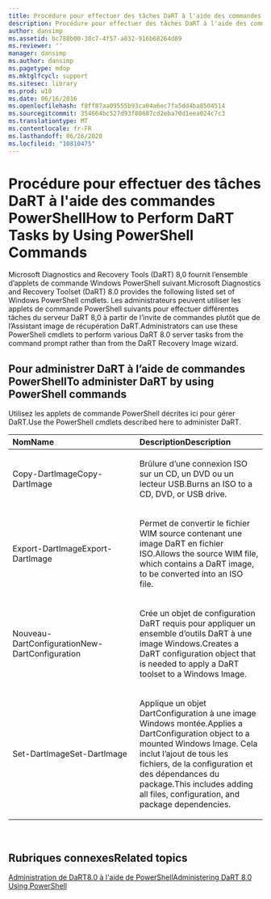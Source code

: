 ```yaml
---
title: Procédure pour effectuer des tâches DaRT à l'aide des commandes PowerShell
description: Procédure pour effectuer des tâches DaRT à l'aide des commandes PowerShell
author: dansimp
ms.assetid: bc788b00-38c7-4f57-a832-916b68264d89
ms.reviewer: ''
manager: dansimp
ms.author: dansimp
ms.pagetype: mdop
ms.mktglfcycl: support
ms.sitesec: library
ms.prod: w10
ms.date: 06/16/2016
ms.openlocfilehash: f8ff87aa09555b93ca04a6ec7fa5dd4ba8504514
ms.sourcegitcommit: 354664bc527d93f80687cd2eba70d1eea024c7c3
ms.translationtype: MT
ms.contentlocale: fr-FR
ms.lasthandoff: 06/26/2020
ms.locfileid: "10810475"
---
```

# <span data-ttu-id="3ce73-103">Procédure pour effectuer des tâches DaRT à l'aide des commandes PowerShell</span><span class="sxs-lookup"><span data-stu-id="3ce73-103">How to Perform DaRT Tasks by Using PowerShell Commands</span></span>


<span data-ttu-id="3ce73-104">Microsoft Diagnostics and Recovery Tools (DaRT) 8,0 fournit l’ensemble d’applets de commande Windows PowerShell suivant.</span><span class="sxs-lookup"><span data-stu-id="3ce73-104">Microsoft Diagnostics and Recovery Toolset (DaRT) 8.0 provides the following listed set of Windows PowerShell cmdlets.</span></span> <span data-ttu-id="3ce73-105">Les administrateurs peuvent utiliser les applets de commande PowerShell suivants pour effectuer différentes tâches du serveur DaRT 8,0 à partir de l’invite de commandes plutôt que de l’Assistant image de récupération DaRT.</span><span class="sxs-lookup"><span data-stu-id="3ce73-105">Administrators can use these PowerShell cmdlets to perform various DaRT 8.0 server tasks from the command prompt rather than from the DaRT Recovery Image wizard.</span></span>

## <span data-ttu-id="3ce73-106">Pour administrer DaRT à l’aide de commandes PowerShell</span><span class="sxs-lookup"><span data-stu-id="3ce73-106">To administer DaRT by using PowerShell commands</span></span>


<span data-ttu-id="3ce73-107">Utilisez les applets de commande PowerShell décrites ici pour gérer DaRT.</span><span class="sxs-lookup"><span data-stu-id="3ce73-107">Use the PowerShell cmdlets described here to administer DaRT.</span></span>

<table>
<colgroup>
<col width="50%" />
<col width="50%" />
</colgroup>
<thead>
<tr class="header">
<th align="left"><span data-ttu-id="3ce73-108">Nom</span><span class="sxs-lookup"><span data-stu-id="3ce73-108">Name</span></span></th>
<th align="left"><span data-ttu-id="3ce73-109">Description</span><span class="sxs-lookup"><span data-stu-id="3ce73-109">Description</span></span></th>
</tr>
</thead>
<tbody>
<tr class="odd">
<td align="left"><p><span data-ttu-id="3ce73-110">Copy-DartImage</span><span class="sxs-lookup"><span data-stu-id="3ce73-110">Copy-DartImage</span></span></p></td>
<td align="left"><p><span data-ttu-id="3ce73-111">Brûlure d’une connexion ISO sur un CD, un DVD ou un lecteur USB.</span><span class="sxs-lookup"><span data-stu-id="3ce73-111">Burns an ISO to a CD, DVD, or USB drive.</span></span></p></td>
</tr>
<tr class="even">
<td align="left"><p><span data-ttu-id="3ce73-112">Export-DartImage</span><span class="sxs-lookup"><span data-stu-id="3ce73-112">Export-DartImage</span></span></p></td>
<td align="left"><p><span data-ttu-id="3ce73-113">Permet de convertir le fichier WIM source contenant une image DaRT en fichier ISO.</span><span class="sxs-lookup"><span data-stu-id="3ce73-113">Allows the source WIM file, which contains a DaRT image, to be converted into an ISO file.</span></span></p></td>
</tr>
<tr class="odd">
<td align="left"><p><span data-ttu-id="3ce73-114">Nouveau-DartConfiguration</span><span class="sxs-lookup"><span data-stu-id="3ce73-114">New-DartConfiguration</span></span></p></td>
<td align="left"><p><span data-ttu-id="3ce73-115">Crée un objet de configuration DaRT requis pour appliquer un ensemble d’outils DaRT à une image Windows.</span><span class="sxs-lookup"><span data-stu-id="3ce73-115">Creates a DaRT configuration object that is needed to apply a DaRT toolset to a Windows Image.</span></span></p></td>
</tr>
<tr class="even">
<td align="left"><p><span data-ttu-id="3ce73-116">Set-DartImage</span><span class="sxs-lookup"><span data-stu-id="3ce73-116">Set-DartImage</span></span></p></td>
<td align="left"><p><span data-ttu-id="3ce73-117">Applique un objet DartConfiguration à une image Windows montée.</span><span class="sxs-lookup"><span data-stu-id="3ce73-117">Applies a DartConfiguration object to a mounted Windows Image.</span></span> <span data-ttu-id="3ce73-118">Cela inclut l’ajout de tous les fichiers, de la configuration et des dépendances du package.</span><span class="sxs-lookup"><span data-stu-id="3ce73-118">This includes adding all files, configuration, and package dependencies.</span></span></p></td>
</tr>
</tbody>
</table>

 

## <span data-ttu-id="3ce73-119">Rubriques connexes</span><span class="sxs-lookup"><span data-stu-id="3ce73-119">Related topics</span></span>


[<span data-ttu-id="3ce73-120">Administration de DaRT8.0 à l'aide de PowerShell</span><span class="sxs-lookup"><span data-stu-id="3ce73-120">Administering DaRT 8.0 Using PowerShell</span></span>](administering-dart-80-using-powershell-dart-8.md)

 

 





